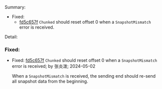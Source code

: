 Summary:

- Fixed:
    -   [fd5c657f](https://github.com/datafuselabs/openraft/commit/fd5c657f2d08844b7917e599badb4d75875a9611) `Chunked` should reset offset 0 when a `SnapshotMismatch` error is received.

Detail:

### Fixed:

-   Fixed: [fd5c657f](https://github.com/datafuselabs/openraft/commit/fd5c657f2d08844b7917e599badb4d75875a9611) `Chunked` should reset offset 0 when a `SnapshotMismatch` error is received; by 张炎泼; 2024-05-02

    When a `SnapshotMismatch` is received, the sending end should re-send
    all snapshot data from the beginning.
